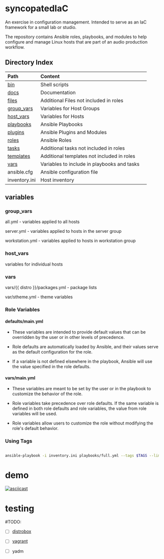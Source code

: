 # syncopatedIaC

An exercise in configuration management. Intended to serve as an IaC framework for a small lab or studio.

The repository contains Ansible roles, playbooks, and modules to help configure and manage Linux hosts that are part of an audio production workflow.

## Directory Index

| Path                      | Content                                     |     |
| :------------------------ | :------------------------------------------ | --- |
| [bin](bin/)               | Shell scripts                               |     |
| [docs](docs/)             | Documentation                               |     |
| [files](files/)           | Additional Files not included in roles      |     |
| [group_vars](group_vars/) | Variables for Host Groups                   |     |
| [host_vars](host_vars/)   | Variables for Hosts                         |     |
| [playbooks](playbooks/)   | Ansible Playbooks                           |     |
| [plugins](plugins/)       | Ansible Plugins and Modules                 |     |
| [roles](roles/)           | Ansible Roles                               |     |
| [tasks](tasks/)           | Additional tasks not included in roles      |     |
| [templates](templates/)   | Additional templates not included in roles  |     |
| [vars](vars/)             | Variables to include in playbooks and tasks |     |
| ansible.cfg               | Ansible configuration file                  |     |
| inventory.ini             | Host inventory                              |     |

## variables

### group_vars

all.yml - variables applied to all hosts

server.yml - variables applied to hosts in the server group

workstation.yml - variables applied to hosts in workstation group

### host_vars

variables for individual hosts

### vars

vars/{{ distro }}/packages.yml - package lists

var/stheme.yml - theme variables

### Role Variables

#### defaults/main.yml

-   These variables are intended to provide default values that can be overridden by the user or in other levels of precedence.

-   Role defaults are automatically loaded by Ansible, and their values serve as the default configuration for the role.

-   If a variable is not defined elsewhere in the playbook, Ansible will use the value specified in the role defaults.

#### vars/main.yml

-   These variables are meant to be set by the user or in the playbook to customize the behavior of the role.

-   Role variables take precedence over role defaults. If the same variable is defined in both role defaults and role variables, the value from role variables will be used.

-   Role variables allow users to customize the role without modifying the role's default behavior.

### Using Tags

```bash

ansible-playbook -i inventory.ini playbooks/full.yml --tags $TAGS --limit $HOSTNAME

```


# demo

[![asciicast](https://asciinema.org/a/622463.svg)](https://asciinema.org/a/622463)

# testing

#TODO:

- [ ] [distrobox](https://github.com/89luca89/distrobox)

- [ ] [vagrant](https://github.com/hashicorp/vagrant)

- [ ] yadm
